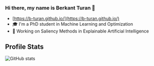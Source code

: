 ### Hi there, my name is Berkant Turan 👋
- [https://b-turan.github.io/](https://b-turan.github.io/)
- 🎓 I'm a PhD student in Machine Learning and Optimization
- 🔭 Working on Saliency Methods in Explainable Artificial Intelligence
## Profile Stats
![GitHub stats](https://github-readme-stats.vercel.app/api?username=b-turan&count_private=true&show_icons=true&theme=nightowl)
